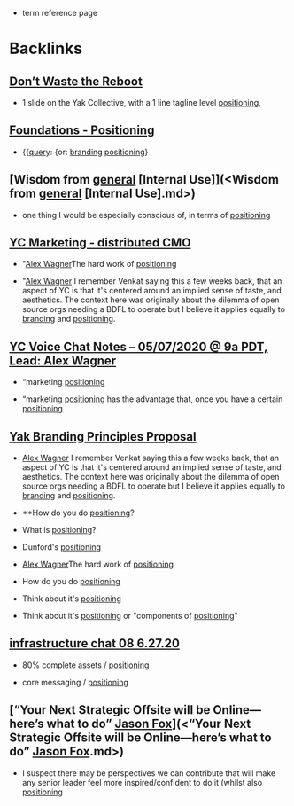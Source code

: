 - term reference page

# Backlinks
## [Don’t Waste the Reboot](<Don’t Waste the Reboot.md>)
- 1 slide on the Yak Collective, with a 1 line tagline level [positioning](<positioning.md>),

## [Foundations - Positioning](<Foundations - Positioning.md>)
- {{[query](<query.md>): {or: [branding](<branding.md>) [positioning](<positioning.md>)}

## [Wisdom from [general](<general.md>) [Internal Use]](<Wisdom from [general](<general.md>) [Internal Use].md>)
- one thing I would be especially conscious of, in terms of [positioning](<positioning.md>)

## [YC Marketing - distributed CMO](<YC Marketing - distributed CMO.md>)
- "[Alex Wagner](<Alex Wagner.md>)The hard work of [positioning](<positioning.md>)

- "[Alex Wagner](<Alex Wagner.md>) I remember Venkat saying this a few weeks back, that an aspect of YC is that it's centered around an implied sense of taste, and aesthetics. The context here was originally about the dilemma of open source orgs needing a BDFL to operate but I believe it applies equally to [branding](<branding.md>) and [positioning](<positioning.md>).

## [YC Voice Chat Notes – 05/07/2020 @ 9a PDT, Lead: Alex Wagner](<YC Voice Chat Notes – 05/07/2020 @ 9a PDT, Lead: Alex Wagner.md>)
- “marketing [positioning](<positioning.md>)

- “marketing [positioning](<positioning.md>) has the advantage that, once you have a certain [positioning](<positioning.md>)

## [Yak Branding Principles Proposal](<Yak Branding Principles Proposal.md>)
- [Alex Wagner](<Alex Wagner.md>) I remember Venkat saying this a few weeks back, that an aspect of YC is that it's centered around an implied sense of taste, and aesthetics. The context here was originally about the dilemma of open source orgs needing a BDFL to operate but I believe it applies equally to [branding](<branding.md>) and [positioning](<positioning.md>).

- **How do you do [positioning](<positioning.md>)?

- What is [positioning](<positioning.md>)?

- Dunford's [positioning](<positioning.md>)

- [Alex Wagner](<Alex Wagner.md>)The hard work of [positioning](<positioning.md>)

- How do you do [positioning](<positioning.md>)

- Think about it's [positioning](<positioning.md>)

- Think about it's [positioning](<positioning.md>) or "components of [positioning](<positioning.md>)"

## [infrastructure chat 08 6.27.20](<infrastructure chat 08 6.27.20.md>)
- 80% complete assets / [positioning](<positioning.md>)

- core messaging / [positioning](<positioning.md>)

## [“Your Next Strategic Offsite will be Online—here’s what to do” [Jason Fox](<Jason Fox.md>)](<“Your Next Strategic Offsite will be Online—here’s what to do” [Jason Fox](<Jason Fox.md>).md>)
- I suspect there may be perspectives we can contribute that will make any senior leader feel more inspired/confident to do it (whilst also [positioning](<positioning.md>)


